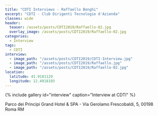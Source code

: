 ```yaml
---
title: "CDTI Interviews - Raffaello Bonghi"
excerpt: "CDTI - Club Dirigenti Tecnologie d'Azienda"
classes: wide
header:
  teaser: /assets/posts/CDTI2019/Raffaello-02.jpg
  overlay_image: /assets/posts/CDTI2019/Raffaello-02.jpg
categories:
  - Interview
tags:
  - CDTI
interview:
  - image_path: "/assets/posts/CDTI2019/CDTI-Interview.jpg"
  - image_path: "/assets/posts/CDTI2019/Raffaello.jpg"
  - image_path: "/assets/posts/CDTI2019/Raffaello-02.jpg"
location:
  latitude: 41.9181129
  longitude: 12.4918103
---
```


{% include gallery id="interview" caption="Interview at CDTI" %}

Parco dei Principi Grand Hotel & SPA - Via Gerolamo Frescobaldi, 5, 00198 Roma RM

<!--
{% google_map width="100%" zoom="10" %}
-->
